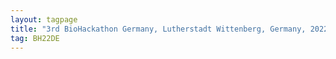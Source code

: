 ```yaml
---
layout: tagpage
title: "3rd BioHackathon Germany, Lutherstadt Wittenberg, Germany, 2022"
tag: BH22DE
---
```

